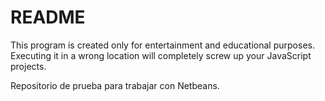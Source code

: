 # README
This program is created only for entertainment and educational purposes. Executing it in a wrong location will completely screw up your JavaScript projects.

Repositorio de prueba para trabajar con Netbeans.
